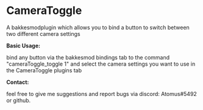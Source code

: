 # CameraToggle
A bakkesmodplugin which allows you to bind a button to switch between two different camera settings

**Basic Usage:**

bind any button via the bakkesmod bindings tab to the command "cameraToggle_toggle 1"
and select the camera settings you want to use in the CameraToggle plugins tab

**Contact:**

feel free to give me suggestions and report bugs via discord: Atomus#5492 or github.
